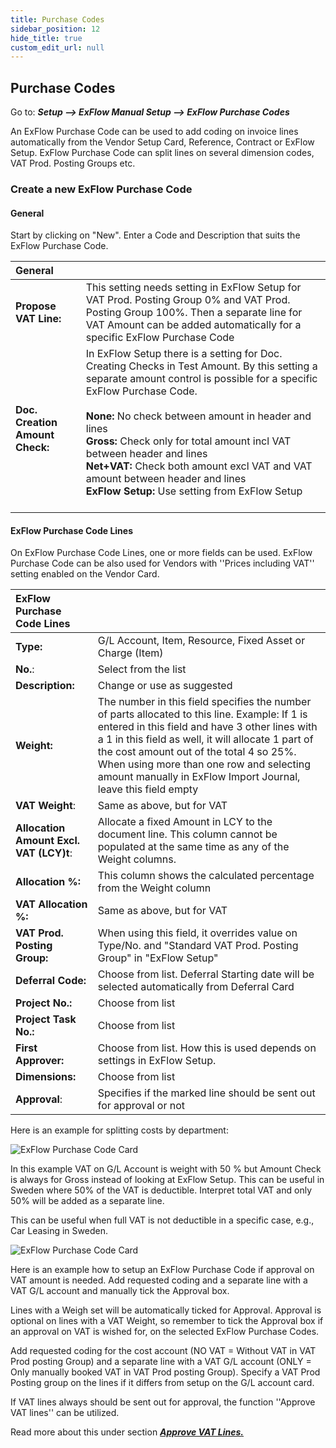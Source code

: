 ```yaml
---
title: Purchase Codes
sidebar_position: 12
hide_title: true
custom_edit_url: null
---
```

## Purchase Codes
 
Go to: ***Setup \--\> ExFlow Manual Setup \--\> ExFlow Purchase Codes***
 
An ExFlow Purchase Code can be used to add coding on invoice lines automatically from the Vendor Setup Card, Reference, Contract or ExFlow Setup. ExFlow Purchase Code can split lines on several dimension codes, VAT Prod. Posting Groups etc.
 
### Create a new ExFlow Purchase Code
 
#### General
Start by clicking on "New". Enter a Code and Description that suits the ExFlow Purchase Code.
 
| General      |    |
|:-|:-|
| **Propose VAT Line:**             | This setting needs setting in ExFlow Setup for VAT Prod. Posting Group 0% and VAT Prod. Posting Group 100%. Then a separate line for VAT Amount can be added automatically for a specific ExFlow Purchase Code
| **Doc. Creation Amount Check:**   | In ExFlow Setup there is a setting for Doc. Creating Checks in Test Amount. By this setting a separate amount control is possible for a specific ExFlow Purchase Code. <br/><br/> **None:** No check between amount in header and lines <br/> **Gross:** Check only for total amount incl VAT between header and lines <br/>**Net+VAT:** Check both amount excl VAT and VAT amount between header and lines <br/>**ExFlow Setup:** Use setting from ExFlow Setup <br/><br/>
 
#### ExFlow Purchase Code Lines
 
On ExFlow Purchase Code Lines, one or more fields can be used. ExFlow Purchase Code can be also used for Vendors with ''Prices including VAT'' setting enabled on the Vendor Card. 
 
| ExFlow Purchase Code Lines      | |
|:-|:-|
|**Type:**                      | G/L Account, Item, Resource, Fixed Asset or Charge (Item)
| **No.**:                      | Select from the list
| **Description:**              | Change or use as suggested
| **Weight:**                   | The number in this field specifies the number of parts allocated to this line. Example: If 1 is entered in this field and have 3 other lines with a 1 in this field as well, it will allocate 1 part of the cost amount out of the total 4 so 25%. When using more than one row and selecting amount manually in ExFlow Import Journal, leave this field empty
| **VAT Weight**:               | Same as above, but for VAT
| **Allocation Amount Excl. VAT (LCY)t**:        | Allocate a fixed Amount in LCY to the document line. This column cannot be populated at the same time as any of the Weight columns. 
| **Allocation %:**             | This column shows the calculated percentage from the Weight column
| **VAT Allocation %:**         | Same as above, but for VAT
| **VAT Prod. Posting Group:**  | When using this field, it overrides value on Type/No. and "Standard VAT Prod. Posting Group" in "ExFlow Setup"
| **Deferral Code:**            | Choose from list. Deferral Starting date will be selected automatically from Deferral Card
| **Project No.:**                  | Choose from list
| **Project Task No.:**             | Choose from list
| **First Approver:**           | Choose from list. How this is used depends on settings in ExFlow Setup.
| **Dimensions:**               | Choose from list
| **Approval**:                 | Specifies if the marked line should be sent out for approval or not

 
Here is an example for splitting costs by department:
 
![ExFlow Purchase Code Card](@site/static/img/media/puchase-code-001.png)
 
In this example VAT on G/L Account is weight with 50 % but Amount Check is always for Gross instead of looking at ExFlow Setup. This can be useful in Sweden where 50% of the VAT is deductible. Interpret total VAT and only 50% will be added as a separate line. 
 
This can be useful when full VAT is not deductible in a specific case, e.g., Car Leasing in Sweden.
 
![ExFlow Purchase Code Card](@site/static/img/media/puchase-code-002.png)
 
Here is an example how to setup an ExFlow Purchase Code if approval on VAT amount is needed. Add requested coding and a separate line with a VAT G/L account and manually tick the Approval box.

Lines with a Weigh set will be automatically ticked for Approval. Approval is optional on lines with a VAT Weight, so remember to tick the Approval box if an approval on VAT is wished for, on the selected ExFlow Purchase Codes. 

Add requested coding for the cost account (NO VAT = Without VAT in VAT Prod posting Group) and a separate line with a VAT G/L account (ONLY = Only manually booked VAT in VAT Prod posting Group). Specify a VAT Prod Posting group on the lines if it differs from setup on the G/L account card.

If VAT lines always should be sent out for approval, the function ''Approve VAT lines'' can be utilized.

Read more about this under section [***Approve VAT Lines.***](https://docs.signupsoftware.com/business-central/docs/user-manual/business-functionality/approve-vat-lines)